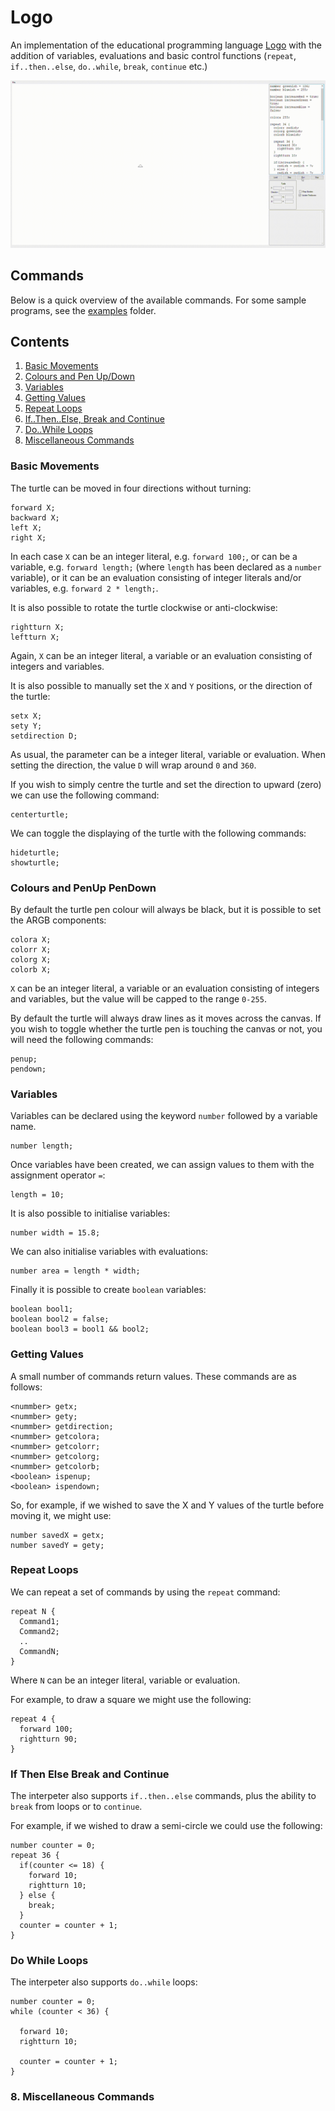 # Logo
An implementation of the educational programming language [Logo](https://en.wikipedia.org/wiki/Logo_(programming_language)) with the addition of variables, evaluations and basic control functions (`repeat`, `if..then..else`, `do..while`, `break`, `continue` etc.)

![Screenshot](https://github.com/James-P-D/Logo/blob/master/screenshot.gif)

## Commands

Below is a quick overview of the available commands. For some sample programs, see the [examples](https://github.com/James-P-D/Logo/tree/master/src/Logo/Logo/examples) folder.

## Contents

1. [Basic Movements](#Basic-Movements)
2. [Colours and Pen Up/Down](#Colours-and-PenUp-PenDown)
3. [Variables](#Variables)
4. [Getting Values](#Getting-Values)
5. [Repeat Loops](#Repeat-Loops)
6. [If..Then..Else, Break and Continue](#If-Then-Else-Break-and-Continue)
7. [Do..While Loops](#Do-While-Loops)
8. [Miscellaneous Commands](#Miscellaneous-Commands)

### Basic Movements

The turtle can be moved in four directions without turning:
```
forward X;
backward X;
left X;
right X;
```

In each case `X` can be an integer literal, e.g. `forward 100;`, or can be a variable, e.g. `forward length;` (where `length` has been declared as a `number` variable), or it can be an evaluation consisting of integer literals and/or variables, e.g. `forward 2 * length;`.

It is also possible to rotate the turtle clockwise or anti-clockwise:
```
rightturn X;
leftturn X;
```

Again, `X` can be an integer literal, a variable or an evaluation consisting of integers and variables.

It is also possible to manually set the `X` and `Y` positions, or the direction of the turtle:
```
setx X;
sety Y;
setdirection D;
```

As usual, the parameter can be a integer literal, variable or evaluation. When setting the direction, the value `D` will wrap around `0` and `360`.

If you wish to simply centre the turtle and set the direction to upward (zero) we can use the following command:
```
centerturtle;
```

We can toggle the displaying of the turtle with the following commands:
```
hideturtle;
showturtle;
```

### Colours and PenUp PenDown

By default the turtle pen colour will always be black, but it is possible to set the ARGB components:
```
colora X;
colorr X;
colorg X;
colorb X;
```

`X` can be an integer literal, a variable or an evaluation consisting of integers and variables, but the value will be capped to the range `0-255`.

By default the turtle will always draw lines as it moves across the canvas. If you wish to toggle whether the turtle pen is touching the canvas or not, you will need the following commands:
```
penup;
pendown;
```

### Variables

Variables can be declared using the keyword `number` followed by a variable name. 
```
number length;
```

Once variables have been created, we can assign values to them with the assignment operator `=`:
```
length = 10;
```

It is also possible to initialise variables:
```
number width = 15.8;
```

We can also initialise variables with evaluations:
```
number area = length * width;
```

Finally it is possible to create `boolean` variables:
```
boolean bool1;
boolean bool2 = false;
boolean bool3 = bool1 && bool2;
```

### Getting Values

A small number of commands return values. These commands are as follows:
```
<nummber> getx;
<nummber> gety;
<nummber> getdirection;
<nummber> getcolora;
<nummber> getcolorr;
<nummber> getcolorg;
<nummber> getcolorb;
<boolean> ispenup;
<boolean> ispendown;
```

So, for example, if we wished to save the X and Y values of the turtle before moving it, we might use:
```
number savedX = getx;
number savedY = gety;
```

### Repeat Loops

We can repeat a set of commands by using the `repeat` command:
```
repeat N {
  Command1;
  Command2;
  ..
  CommandN;
}
```

Where `N` can be an integer literal, variable or evaluation.

For example, to draw a square we might use the following:
```
repeat 4 {
  forward 100;
  rightturn 90;
}
```

### If Then Else Break and Continue

The interpeter also supports `if..then..else` commands, plus the ability to `break` from loops or to `continue`.

For example, if we wished to draw a semi-circle we could use the following:
```
number counter = 0;
repeat 36 {
  if(counter <= 18) {
    forward 10;
    rightturn 10;
  } else {
    break;
  }
  counter = counter + 1;
}
```

### Do While Loops

The interpeter also supports `do..while` loops:
```
number counter = 0;
while (counter < 36) {
  
  forward 10;
  rightturn 10;
  
  counter = counter + 1;
}
```

### 8. Miscellaneous Commands

